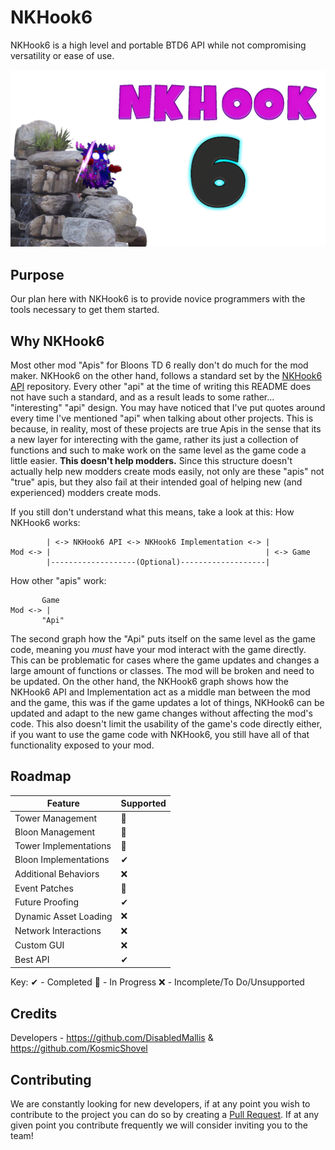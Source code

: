 # NKHook6
NKHook6 is a high level and portable BTD6 API while not compromising versatility or ease of use.

![](https://raw.githubusercontent.com/NKHook/NKHook6/main/NKHook.png)

## Purpose
Our plan here with NKHook6 is to provide novice programmers with the tools necessary to get them started.

## Why NKHook6
Most other mod "Apis" for Bloons TD 6 really don't do much for the mod maker. NKHook6 on the other hand, follows a standard set by the [NKHook6 API](https://github.com/NKHook/NKHook6-API) repository. Every other "api" at the time of writing this README does not have such a standard, and as a result leads to some rather... "interesting" "api" design. You may have noticed that I've put quotes around every time I've mentioned "api" when talking about other projects. This is because, in reality, most of these projects are true Apis in the sense that its a new layer for interecting with the game, rather its just a collection of functions and such to make work on the same level as the game code a little easier. **This doesn't help modders.** Since this structure doesn't actually help new modders create mods easily, not only are these "apis" not "true" apis, but they also fail at their intended goal of helping new (and experienced) modders create mods.

If you still don't understand what this means, take a look at this:
How NKHook6 works:
```
        | <-> NKHook6 API <-> NKHook6 Implementation <-> |
Mod <-> |                                                | <-> Game
        |-------------------(Optional)-------------------|
```
How other "apis" work:
```
       Game
Mod <-> |
       "Api"
```

The second graph how the "Api" puts itself on the same level as the game code, meaning you *must* have your mod interact with the game directly. This can be problematic for cases where the game updates and changes a large amount of functions or classes. The mod will be broken and need to be updated. On the other hand, the NKHook6 graph shows how the NKHook6 API and Implementation act as a middle man between the mod and the game, this was if the game updates a lot of things, NKHook6 can be updated and adapt to the new game changes without affecting the mod's code. This also doesn't limit the usability of the game's code directly either, if you want to use the game code with NKHook6, you still have all of that functionality exposed to your mod.

## Roadmap
|Feature|Supported|
|-------|---------|
|Tower Management|🔄|
|Bloon Management|🔄|
|Tower Implementations|🔄|
|Bloon Implementations|✔|
|Additional Behaviors|❌|
|Event Patches|🔄|
|Future Proofing|✔|
|Dynamic Asset Loading|❌|
|Network Interactions|❌|
|Custom GUI|❌|
|Best API|✔|

Key:
✔ - Completed
🔄 - In Progress
❌ - Incomplete/To Do/Unsupported

## Credits
Developers - https://github.com/DisabledMallis & https://github.com/KosmicShovel

## Contributing
We are constantly looking for new developers, if at any point you wish to contribute to the project you can do so by creating a [Pull Request](https://docs.github.com/en/free-pro-team@latest/github/collaborating-with-issues-and-pull-requests/about-pull-requests). If at any given point you contribute frequently we will consider inviting you to the team!
